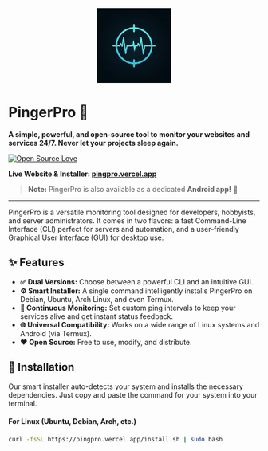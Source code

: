 <div align="center">
  <img src="logo.png" alt="PingerPro Logo" width="150"/>
</div>

# PingerPro 🐧

**A simple, powerful, and open-source tool to monitor your websites and services 24/7. Never let your projects sleep again.**


[![Open Source Love](https://badges.frapsoft.com/os/v1/open-source.svg?v=103)](https://github.com/ellerbrock/open-source-badges/)

**Live Website & Installer: [pingpro.vercel.app](https://pingpro.vercel.app/)**

> **Note:** PingerPro is also available as a dedicated **Android app!** 📱

---

PingerPro is a versatile monitoring tool designed for developers, hobbyists, and server administrators. It comes in two flavors: a fast Command-Line Interface (CLI) perfect for servers and automation, and a user-friendly Graphical User Interface (GUI) for desktop use.

## ✨ Features

- **✅ Dual Versions:** Choose between a powerful CLI and an intuitive GUI.
- **⚙️ Smart Installer:** A single command intelligently installs PingerPro on Debian, Ubuntu, Arch Linux, and even Termux.
- **🔄 Continuous Monitoring:** Set custom ping intervals to keep your services alive and get instant status feedback.
- **🌐 Universal Compatibility:** Works on a wide range of Linux systems and Android (via Termux).
- **❤️ Open Source:** Free to use, modify, and distribute.

## 🚀 Installation

Our smart installer auto-detects your system and installs the necessary dependencies. Just copy and paste the command for your system into your terminal.

#### For Linux (Ubuntu, Debian, Arch, etc.)
```bash
curl -fsSL https://pingpro.vercel.app/install.sh | sudo bash
